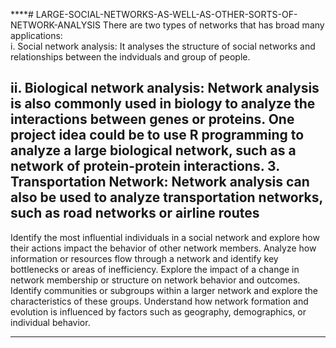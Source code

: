 ****# LARGE-SOCIAL-NETWORKS-AS-WELL-AS-OTHER-SORTS-OF-NETWORK-ANALYSIS
There are two types of networks that has broad many applications:
<br>
i. Social network analysis:
It analyses the structure of social networks and relationships 
between the indviduals and group of people. 


ii. Biological network analysis:
Network analysis is also commonly used in biology to analyze the 
interactions 
between genes or proteins. One project idea could be to use R 
programming to analyze a large biological network, such as a 
network of protein-protein interactions.
3. Transportation Network:
Network analysis can also be used to analyze transportation networks, 
such as road networks or airline routes
--------------------------------------------------------------------
Identify the most influential individuals in a social network and explore how their actions impact the behavior of other network members.
Analyze how information or resources flow through a network and identify key bottlenecks or areas of inefficiency.
Explore the impact of a change in network membership or structure on network behavior and outcomes.
Identify communities or subgroups within a larger network and explore the characteristics of these groups.
Understand how network formation and evolution is influenced by factors such as geography, demographics, or individual behavior.
****
